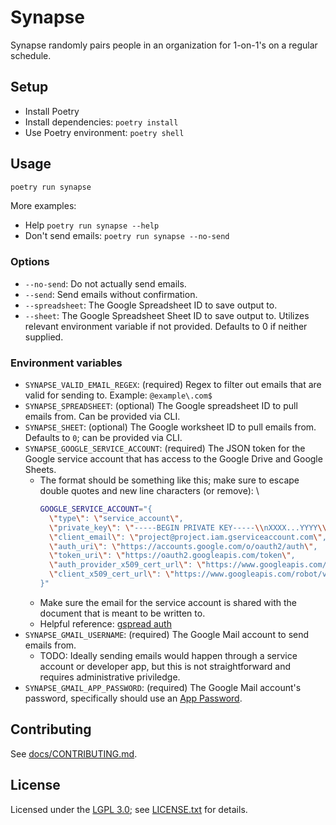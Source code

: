 # Synapse

Synapse randomly pairs people in an organization for 1-on-1's on a regular schedule.

## Setup

- Install Poetry
- Install dependencies: `poetry install`
- Use Poetry environment: `poetry shell`

## Usage

```bash
poetry run synapse
```

More examples:

- Help `poetry run synapse --help`
- Don't send emails: `poetry run synapse --no-send`

### Options

- `--no-send`: Do not actually send emails.
- `--send`: Send emails without confirmation.
- `--spreadsheet`: The Google Spreadsheet ID to save output to.
- `--sheet`: The Google Spreadsheet Sheet ID to save output to. Utilizes relevant environment variable if not provided. Defaults to 0 if neither supplied.

### Environment variables

- `SYNAPSE_VALID_EMAIL_REGEX`: (required) Regex to filter out emails that are valid for sending to. Example: `@example\.com$`
- `SYNAPSE_SPREADSHEET`: (optional) The Google spreadsheet ID to pull emails from. Can be provided via CLI.
- `SYNAPSE_SHEET`: (optional) The Google worksheet ID to pull emails from. Defaults to `0`; can be provided via CLI.
- `SYNAPSE_GOOGLE_SERVICE_ACCOUNT`: (required) The JSON token for the Google service account that has access to the Google Drive and Google Sheets.
  - The format should be something like this; make sure to escape double quotes and new line characters (or remove): \
    ```bash
    GOOGLE_SERVICE_ACCOUNT="{
      \"type\": \"service_account\",
      \"private_key\": \"-----BEGIN PRIVATE KEY-----\\nXXXX...YYYY\\n-----END PRIVATE KEY-----\\n\",
      \"client_email\": \"project@project.iam.gserviceaccount.com\",
      \"auth_uri\": \"https://accounts.google.com/o/oauth2/auth\",
      \"token_uri\": \"https://oauth2.googleapis.com/token\",
      \"auth_provider_x509_cert_url\": \"https://www.googleapis.com/oauth2/v1/certs\",
      \"client_x509_cert_url\": \"https://www.googleapis.com/robot/v1/metadata/x509/project%40project.iam.gserviceaccount.com\"
    }"
    ```
  - Make sure the email for the service account is shared with the document that is meant to be written to.
  - Helpful reference: [gspread auth](https://docs.gspread.org/en/latest/oauth2.html)
- `SYNAPSE_GMAIL_USERNAME`: (required) The Google Mail account to send emails from.
  - TODO: Ideally sending emails would happen through a service account or developer app, but this is not straightforward and requires administrative priviledge.
- `SYNAPSE_GMAIL_APP_PASSWORD`: (required) The Google Mail account's password, specifically should use an [App Password](https://support.google.com/accounts/answer/185833?hl=en).

## Contributing

See [docs/CONTRIBUTING.md](./docs/CONTRIBUTING.md).

## License

Licensed under the [LGPL 3.0](https://www.gnu.org/licenses/lgpl-3.0.en.html); see [LICENSE.txt](./LICENSE.txt) for details.
